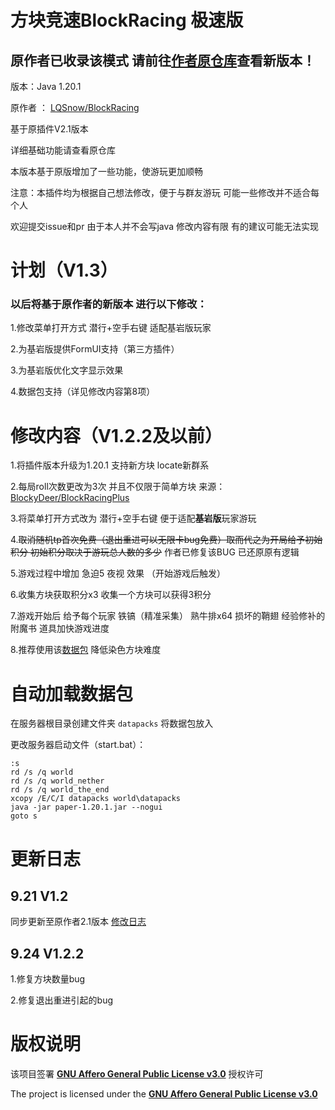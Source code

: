 # 方块竞速BlockRacing 极速版

## 原作者已收录该模式 请前往[作者原仓库](https://github.com/LQSnow/BlockRacing)查看新版本！

版本：Java 1.20.1

原作者 ： [LQSnow/BlockRacing](https://github.com/LQSnow/BlockRacing)

基于原插件V2.1版本

详细基础功能请查看原仓库

本版本基于原版增加了一些功能，使游玩更加顺畅

注意：本插件均为根据自己想法修改，便于与群友游玩 可能一些修改并不适合每个人

欢迎提交issue和pr 由于本人并不会写java 修改内容有限 有的建议可能无法实现

# 计划（V1.3）
### 以后将基于原作者的新版本 进行以下修改：

1.修改菜单打开方式 潜行+空手右键 适配基岩版玩家

2.为基岩版提供FormUI支持（第三方插件）

3.为基岩版优化文字显示效果

4.数据包支持（详见修改内容第8项）

# 修改内容（V1.2.2及以前）
1.将插件版本升级为1.20.1 支持新方块 locate新群系

2.每局roll次数更改为3次 并且不仅限于简单方块 来源：[BlockyDeer/BlockRacingPlus](https://github.com/BlockyDeer/BlockRacingPlus)

3.将菜单打开方式改为 潜行+空手右键 便于适配**基岩版**玩家游玩

4.~~取消随机tp首次免费（退出重进可以无限卡bug免费）取而代之为开局给予初始积分 初始积分取决于游玩总人数的多少~~ 作者已修复该BUG 已还原原有逻辑

5.游戏过程中增加 急迫5 夜视 效果 （开始游戏后触发）

6.收集方块获取积分x3 收集一个方块可以获得3积分

7.游戏开始后 给予每个玩家 铁镐（精准采集） 熟牛排x64  损坏的鞘翅  经验修补的附魔书 道具加快游戏进度

8.推荐使用该[数据包](https://www.bilibili.com/video/BV1wj41117ke/) 降低染色方块难度

# 自动加载数据包

在服务器根目录创建文件夹 `datapacks` 将数据包放入

更改服务器启动文件（start.bat）：
  ```
:s
rd /s /q world
rd /s /q world_nether
rd /s /q world_the_end
xcopy /E/C/I datapacks world\datapacks
java -jar paper-1.20.1.jar --nogui
goto s
```

# 更新日志

## 9.21 V1.2 
同步更新至原作者2.1版本 [修改日志](https://github.com/xiaojiuwo233/InsaneMode1.2dev)

## 9.24 V1.2.2
1.修复方块数量bug

2.修复退出重进引起的bug
# 版权说明

该项目签署 [**GNU Affero General Public License v3.0**](https://github.com/LQSnow/BlockRacing/blob/main/LICENSE) 授权许可

The project is licensed under the [**GNU Affero General Public License v3.0**](https://github.com/LQSnow/BlockRacing/blob/main/LICENSE)
